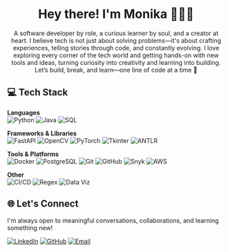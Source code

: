 <h1 align="center">Hey there! I'm Monika 👩‍💻✨</h1>

<p align="center">A software developer by role, a curious learner by soul, and a creator at heart. I believe tech is not just about solving problems—it's about crafting experiences, telling stories through code, and constantly evolving. I love exploring every corner of the tech world and getting hands-on with new tools and ideas, turning curiosity into creativity and learning into building. Let’s build, break, and learn—one line of code at a time 🚀</p>

## 💻 Tech Stack

**Languages**  
![Python](https://img.shields.io/badge/Python-3776AB?style=for-the-badge&logo=python&logoColor=white)
![Java](https://img.shields.io/badge/Java-ED8B00?style=for-the-badge&logo=openjdk&logoColor=white)
![SQL](https://img.shields.io/badge/SQL-4479A1?style=for-the-badge&logo=postgresql&logoColor=white)

**Frameworks & Libraries**  
![FastAPI](https://img.shields.io/badge/FastAPI-009688?style=for-the-badge&logo=fastapi&logoColor=white)
![OpenCV](https://img.shields.io/badge/OpenCV-5C3EE8?style=for-the-badge&logo=opencv&logoColor=white)
![PyTorch](https://img.shields.io/badge/PyTorch-EE4C2C?style=for-the-badge&logo=pytorch&logoColor=white)
![Tkinter](https://img.shields.io/badge/Tkinter-FFCC00?style=for-the-badge&logo=python&logoColor=black)
![ANTLR](https://img.shields.io/badge/ANTLR-9B30FF?style=for-the-badge&logo=antlr&logoColor=white)

**Tools & Platforms**  
![Docker](https://img.shields.io/badge/Docker-2496ED?style=for-the-badge&logo=docker&logoColor=white)
![PostgreSQL](https://img.shields.io/badge/PostgreSQL-4169E1?style=for-the-badge&logo=postgresql&logoColor=white)
![Git](https://img.shields.io/badge/Git-F05032?style=for-the-badge&logo=git&logoColor=white)
![GitHub](https://img.shields.io/badge/GitHub-181717?style=for-the-badge&logo=github&logoColor=white)
![Snyk](https://img.shields.io/badge/Snyk-4C4A73?style=for-the-badge&logo=snyk&logoColor=white)
![AWS](https://img.shields.io/badge/AWS-232F3E?style=for-the-badge&logo=amazon-aws&logoColor=white)

**Other**  
![CI/CD](https://img.shields.io/badge/CI/CD-0088FF?style=for-the-badge&logo=githubactions&logoColor=white)
![Regex](https://img.shields.io/badge/Regex-FF6F61?style=for-the-badge&logo=regex&logoColor=white)
![Data Viz](https://img.shields.io/badge/Data%20Viz-0081C9?style=for-the-badge&logo=plotly&logoColor=white)

## 🌐 Let's Connect

I'm always open to meaningful conversations, collaborations, and learning something new!

[![LinkedIn](https://img.shields.io/badge/LinkedIn-%230077B5?style=for-the-badge&logo=linkedin&logoColor=white)](https://linkedin.com/in/singhalmonika)
[![GitHub](https://img.shields.io/badge/GitHub-%23181717?style=for-the-badge&logo=github&logoColor=white)](https://github.com/MonikaSinghal-22)
[![Email](https://img.shields.io/badge/Email-D14836?style=for-the-badge&logo=gmail&logoColor=white)](mailto:monikassinghal1996@gmail.com)


